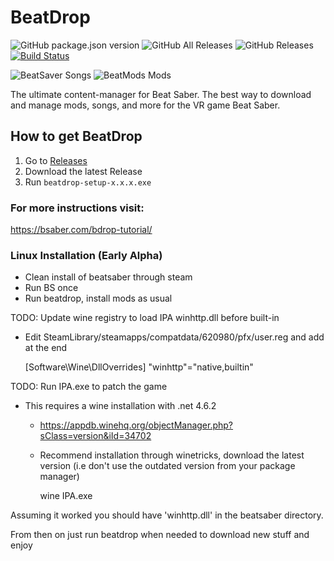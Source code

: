 # BeatDrop
![GitHub package.json version](https://img.shields.io/github/package-json/v/StarGazer1258/BeatDrop.svg) ![GitHub All Releases](https://img.shields.io/github/downloads/StarGazer1258/BeatDrop/total.svg) ![GitHub Releases](https://img.shields.io/github/downloads/StarGazer1258/BeatDrop/latest/total.svg) [![Build Status](https://travis-ci.org/StarGazer1258/BeatDrop.svg?branch=master)](https://travis-ci.org/StarGazer1258/BeatDrop)

![BeatSaver Songs](https://img.shields.io/badge/dynamic/json.svg?color=success&label=BeatSaver&query=total&suffix=%20Songs&url=http%3A%2F%2Fbeatsaver.com%2Fapi%2Fsongs%2Fnew) ![BeatMods Mods](https://img.shields.io/badge/dynamic/json.svg?color=success&label=BeatMods&query=length&suffix=%20Mods&url=https%3A%2F%2Fbeatmods.com%2Fapi%2Fv1%2Fmod%3Fstatus%3Dapproved) 

The ultimate content-manager for Beat Saber. The best way to download and manage mods, songs, and more for the VR game Beat Saber.

## How to get BeatDrop
1. Go to [Releases](https://github.com/StarGazer1258/BeatDrop/releases)
2. Download the latest Release
3. Run ``beatdrop-setup-x.x.x.exe``

### For more instructions visit:
https://bsaber.com/bdrop-tutorial/

### Linux Installation (Early Alpha)
- Clean install of beatsaber through steam
- Run BS once
- Run beatdrop, install mods as usual

TODO: Update wine registry to load IPA winhttp.dll before built-in
- Edit SteamLibrary/steamapps/compatdata/620980/pfx/user.reg and add at the end

	[Software\\Wine\\DllOverrides]
	"winhttp"="native,builtin"
	
TODO: Run IPA.exe to patch the game
* This requires a wine installation with .net 4.6.2
  * https://appdb.winehq.org/objectManager.php?sClass=version&iId=34702
  * Recommend installation through winetricks, download the latest version (i.e don't use the outdated version from your package manager)
  
	wine IPA.exe
	
Assuming it worked you should have 'winhttp.dll' in the beatsaber directory.

From then on just run beatdrop when needed to download new stuff and enjoy